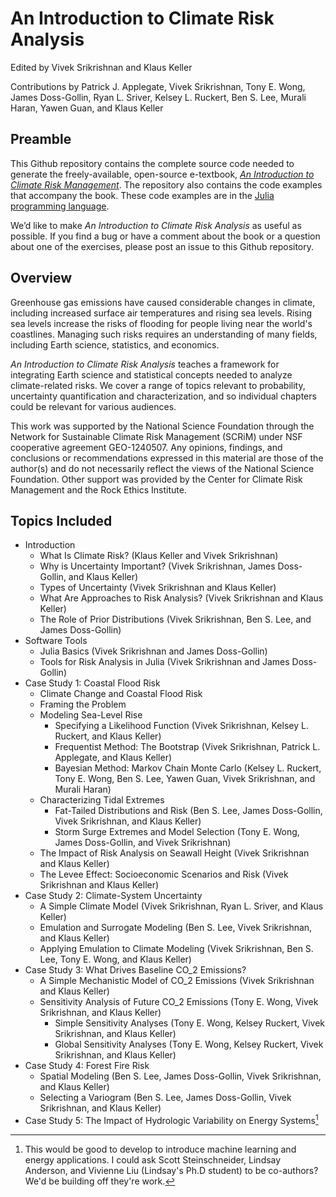# An Introduction to Climate Risk Analysis 

Edited by Vivek Srikrishnan and Klaus Keller

Contributions by Patrick J. Applegate, Vivek Srikrishnan, Tony E. Wong, James Doss-Gollin, Ryan L. Sriver, Kelsey L. Ruckert, Ben S. Lee, Murali Haran, Yawen Guan, and Klaus Keller

## Preamble

This Github repository contains the complete source code needed to generate the freely-available, open-source e-textbook, [*An Introduction to Climate Risk Management*](https://viveks.me/CRA-book).  The repository also contains the code examples that accompany the book. These code examples are in the [Julia programming language](https://julialang.org/).

We’d like to make *An Introduction to Climate Risk Analysis* as useful as possible. If you find a bug or have a comment about the book or a question about one of the exercises, please post an issue to this Github repository.

## Overview

Greenhouse gas emissions have caused considerable changes in climate, including increased surface air temperatures and rising sea levels.  Rising sea levels increase the risks of flooding for people living near the world's coastlines.  Managing such risks requires an understanding of many fields, including Earth science, statistics, and economics.  

*An Introduction to Climate Risk Analysis* teaches a framework for integrating Earth science and statistical concepts needed to analyze climate-related risks. We cover a range of topics relevant to probability, uncertainty quantification and characterization, and so individual chapters could be relevant for various audiences.

This work was supported by the National Science Foundation through the Network for Sustainable Climate Risk Management (SCRiM) under NSF cooperative agreement GEO-1240507. Any opinions, findings, and conclusions or recommendations expressed in this material are those of the author(s) and do not necessarily reflect the views of the National Science Foundation. Other support was provided by the Center for Climate Risk Management and the Rock Ethics Institute.

## Topics Included

* Introduction
  + What Is Climate Risk? (Klaus Keller and Vivek Srikrishnan)
  + Why is Uncertainty Important? (Vivek Srikrishnan, James Doss-Gollin, and Klaus Keller)
  + Types of Uncertainty (Vivek Srikrishnan and Klaus Keller)
  + What Are Approaches to Risk Analysis? (Vivek Srikrishnan and Klaus Keller) 
  + The Role of Prior Distributions (Vivek Srikrishnan, Ben S. Lee, and James Doss-Gollin)
* Software Tools
  + Julia Basics (Vivek Srikrishnan and James Doss-Gollin)
  + Tools for Risk Analysis in Julia (Vivek Srikrishnan and James Doss-Gollin)
* Case Study 1: Coastal Flood Risk
  + Climate Change and Coastal Flood Risk
  + Framing the Problem
  + Modeling Sea-Level Rise
    - Specifying a Likelihood Function (Vivek Srikrishnan, Kelsey L. Ruckert, and Klaus Keller)
    - Frequentist Method: The Bootstrap (Vivek Srikrishnan, Patrick L. Applegate, and Klaus Keller)
    - Bayesian Method: Markov Chain Monte Carlo  (Kelsey L. Ruckert, Tony E. Wong, Ben S. Lee, Yawen Guan, Vivek Srikrishnan, and Murali Haran)
  + Characterizing Tidal Extremes
    - Fat-Tailed Distributions and Risk (Ben S. Lee, James Doss-Gollin, Vivek Srikrishnan, and Klaus Keller)
    - Storm Surge Extremes and Model Selection (Tony E. Wong, James Doss-Gollin, and Vivek Srikrishnan)
  + The Impact of Risk Analysis on Seawall Height (Vivek Srikrishnan and Klaus Keller)
  + The Levee Effect: Socioeconomic Scenarios and Risk (Vivek Srikrishnan and Klaus Keller)
* Case Study 2: Climate-System Uncertainty
  + A Simple Climate Model (Vivek Srikrishnan, Ryan L. Sriver, and Klaus Keller)
  + Emulation and Surrogate Modeling (Ben S. Lee, Vivek Srikrishnan, and Klaus Keller)
  + Applying Emulation to Climate Modeling (Vivek Srikrishnan, Ben S. Lee, Tony E. Wong, and Klaus Keller)
* Case Study 3: What Drives Baseline CO_2 Emissions?
  + A Simple Mechanistic Model of CO_2 Emissions (Vivek Srikrishnan and Klaus Keller)
  + Sensitivity Analysis of Future CO_2 Emissions (Tony E. Wong, Vivek Srikrishnan, and Klaus Keller)
    - Simple Sensitivity Analyses (Tony E. Wong, Kelsey Ruckert, Vivek Srikrishnan, and Klaus Keller)
    - Global Sensitivity Analyses (Tony E. Wong, Kelsey Ruckert, Vivek Srikrishnan, and Klaus Keller)
* Case Study 4: Forest Fire Risk
  + Spatial Modeling (Ben S. Lee, James Doss-Gollin, Vivek Srikrishnan, and Klaus Keller)
  + Selecting a Variogram (Ben S. Lee, James Doss-Gollin, Vivek Srikrishnan, and Klaus Keller)
* Case Study 5: The Impact of Hydrologic Variability on Energy Systems[^1]

[^1]: This would be good to develop to introduce machine learning and energy applications. I could ask Scott Steinschneider, Lindsay Anderson, and Vivienne Liu (Lindsay's Ph.D student) to be co-authors? We'd be building off they're work.
